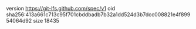 version https://git-lfs.github.com/spec/v1
oid sha256:413a661c713c95f701cbddbadb7b32a1dd524d3b7dcc008821e4f89954064d92
size 18435
